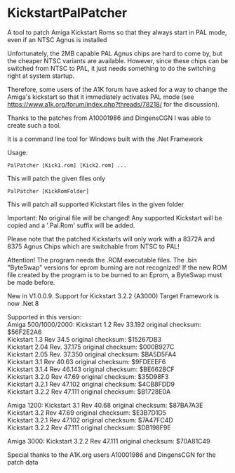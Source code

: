 # KickstartPalPatcher
A tool to patch Amiga Kickstart Roms so that they always start in PAL mode, even if an NTSC Agnus is installed 

Unfortunately, the 2MB capable PAL Agnus chips are hard to come by, but the cheaper NTSC variants are available.
However, since these chips can be switched from NTSC to PAL, it just needs something to do the switching right at system startup.

Therefore, some users of the A1K forum have asked for a way to change the Amiga's kickstart so that it immediately activates PAL mode (see https://www.a1k.org/forum/index.php?threads/78218/ for the discussion).

Thanks to the patches from A10001986 and DingensCGN I was able to create such a tool.

It is a command line tool for Windows built with the .Net Framework

Usage:
```
PalPatcher [Kick1.rom] [Kick2.rom] ...
```
This will patch the given files only

```
PalPatcher [KickRomFolder]
```
This will patch all supported Kickstart files in the given folder

Important: No original file will be changed!
Any supported Kickstart will be copied and a '.Pal.Rom' suffix will be added.

Please note that the patched Kickstarts will only work with a 8372A and 8375 Agnus Chips
which are switchable from NTSC to PAL!<br/>

Attention! The program needs the .ROM executable files. 
The .bin "ByteSwap" versions for eprom burning are not recognized!
If the new ROM file created by the program is to be burned to an Eprom, a ByteSwap must be made before.

New in V1.0.0.9.
Support for Kickstart 3.2.2 (A3000)
Target Framework is now .Net 8

Supported in this version:<br/>
Amiga 500/1000/2000:
Kickstart 1.2 Rev 33.192 original checksum: $56F2E2A6<br/>
Kickstart 1.3 Rev 34.5 original checksum: $15267DB3<br/>
Kickstart 2.04 Rev. 37.175 original checksum: $000B927C<br/>
Kickstart 2.05 Rev. 37.350 original checksum: $BA5D5FA4<br/>
Kickstart 3.1 Rev 40.63 original checksum: $9FDEEEF6<br/>
Kickstart 3.1.4 Rev 46.143 original checksum: $BE662BCF<br/>
Kickstart 3.2.0 Rev 47.69 original checksum: $35D98F3<br/>
Kickstart 3.2.1 Rev 47.102 original checksum: $4CB8FDD9<br/>
Kickstart 3.2.2 Rev 47.111 original checksum: $B1728E0A<br/>

Amiga 1200:
Kickstart 3.1 Rev 40.68 original checksum: $87BA7A3E<br/>
Kickstart 3.2 Rev 47.69 original checksum: $E3B7D1D5<br/>
Kickstart 3.2.1 Rev 47.102 original checksum: $7A47FC4D<br/>
Kickstart 3.2.2 Rev 47.111 original checksum: $DB198F9E<br/>

Amiga 3000:
Kickstart 3.2.2 Rev 47.111 original checksum: $70A81C49<br/>

Special thanks to the A1K.org users A10001986 and DingensCGN for the patch data<br/>
